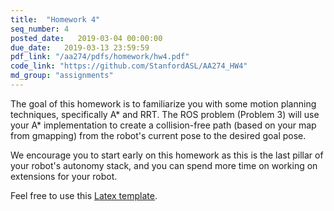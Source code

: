 ```yaml
---
title:  "Homework 4"
seq_number: 4
posted_date:   2019-03-04 00:00:00
due_date:   2019-03-13 23:59:59
pdf_link: "/aa274/pdfs/homework/hw4.pdf"
code_link: "https://github.com/StanfordASL/AA274_HW4"
md_group: "assignments"
---
```

The goal of this homework is to familiarize you with some motion planning techniques, specifically A* and RRT. The ROS problem (Problem 3) will use your A* implementation to create a collision-free path (based on your map from gmapping) from the robot's current pose to the desired goal pose. 

We encourage you to start early on this homework as this is the last pillar of your robot's autonomy stack, and you can spend more time on working on extensions for your robot.

Feel free to use this [Latex template](/aa274/pdfs/homework/hw.tex).

